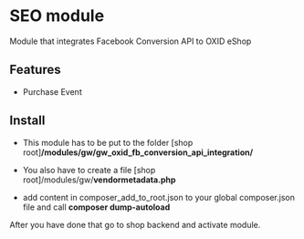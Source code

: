 # SEO module

Module that integrates Facebook Conversion API to OXID eShop

## Features
* Purchase Event

## Install
- This module has to be put to the folder
\[shop root\]**/modules/gw/gw_oxid_fb_conversion_api_integration/**

- You also have to create a file
\[shop root\]/modules/gw/**vendormetadata.php**

- add content in composer_add_to_root.json to your global composer.json file and call **composer dump-autoload**

After you have done that go to shop backend and activate module.
